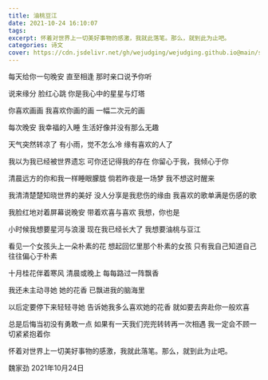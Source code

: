 ```yaml
---
title: 油桃豆江
date: 2021-10-24 16:10:07
tags:
excerpt: 怀着对世界上一切美好事物的感激，我就此落笔。那么，就到此为止吧。
categories: 诗文
cover: https://cdn.jsdelivr.net/gh/wejudging/wejudging.github.io@main/source/images/文章图片/油桃豆江/油桃豆江01.JPG
---
```


每天给你一句晚安
直至相逢
那时亲口说予你听

说来缘分
脸红心跳
你是我心中的星星与灯塔

你喜欢画画
我喜欢你画的画
一幅二次元的画

每次晚安
我幸福的入睡
生活好像并没有那么无趣

天气突然转凉了
有小雨，觉不怎么冷
缘有喜欢的人了

我以为我已经被世界遗忘
可你还记得我的存在
你留心于我，我倾心于你

清晨远方的你和我一样睡眼朦胧
倘若昨夜是一场梦
我不想这时醒来

我清清楚楚知晓世界的美好
没人分享是我悲伤的缘由
我喜欢的歌单满是伤感的歌

我脸红地对着屏幕说晚安
带着欢喜与喜欢
我想，你也是

小时候我想要星河与浪漫
现在我已经长大了
我想要油桃与豆江

看见一个女孩头上一朵朴素的花
想起回忆里那个朴素的女孩
只有我自己知道自己往往偏心于朴素

十月桂花伴着寒风
清晨或晚上
每每路过一阵飘香

我还未主动寻她
她的花香
已飘进我的脑海里

以后定要停下来轻轻寻她
告诉她我多么喜欢她的花香
就如要去奔赴你一般欢喜

总是后悔当初没有勇敢一点
如果有一天我们兜兜转转再一次相遇
我一定会不顾一切紧紧抱着你


怀着对世界上一切美好事物的感激，我就此落笔。那么，就到此为止吧。

魏家劲
2021年10月24日

